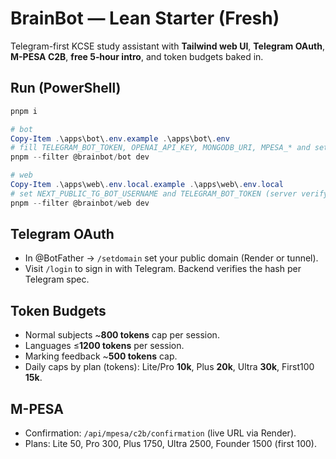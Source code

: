 # BrainBot — Lean Starter (Fresh)

Telegram-first KCSE study assistant with **Tailwind web UI**, **Telegram OAuth**, **M-PESA C2B**, **free 5‑hour intro**, and token budgets baked in.

## Run (PowerShell)
```powershell
pnpm i

# bot
Copy-Item .\apps\bot\.env.example .\apps\bot\.env
# fill TELEGRAM_BOT_TOKEN, OPENAI_API_KEY, MONGODB_URI, MPESA_* and set MPESA_CALLBACK_URL
pnpm --filter @brainbot/bot dev

# web
Copy-Item .\apps\web\.env.local.example .\apps\web\.env.local
# set NEXT_PUBLIC_TG_BOT_USERNAME and TELEGRAM_BOT_TOKEN (server verify)
pnpm --filter @brainbot/web dev
```

## Telegram OAuth
- In @BotFather → `/setdomain` set your public domain (Render or tunnel).
- Visit `/login` to sign in with Telegram. Backend verifies the hash per Telegram spec.

## Token Budgets
- Normal subjects ~**800 tokens** cap per session.
- Languages ≤**1200 tokens** per session.
- Marking feedback ~**500 tokens** cap.
- Daily caps by plan (tokens): Lite/Pro **10k**, Plus **20k**, Ultra **30k**, First100 **15k**.

## M-PESA
- Confirmation: `/api/mpesa/c2b/confirmation` (live URL via Render).
- Plans: Lite 50, Pro 300, Plus 1750, Ultra 2500, Founder 1500 (first 100).
